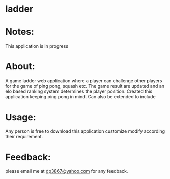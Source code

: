 ladder
======

Notes:
=============
This application is in progress

About:
====================
A game ladder web application where a player can challenge other players for the game of ping pong, squash etc. The game result are updated and an elo based ranking system determines the player position.
Created this application keeping ping pong in mind. Can also be extended to include 

Usage:
================
Any person is free to download this application customize modify according their requirement. 

Feedback:
===================
please email me at dp3867@yahoo.com for any feedback.
